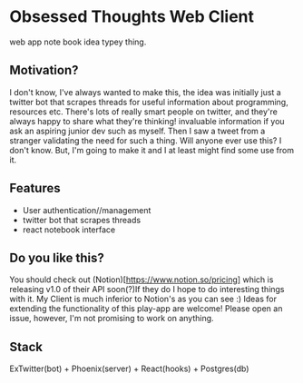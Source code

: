 # Obsessed Thoughts Web Client

web app note book idea typey thing.

## Motivation? 

I don't know, I've always wanted to make this, the idea was initially just a twitter bot that scrapes threads for useful information
about programming, resources etc. There's lots of really smart people on twitter, and they're always happy to share what they're thinking!
invaluable information if you ask an aspiring junior dev such as myself. Then I saw a tweet from a stranger validating the need for such a
thing. Will anyone ever use this? I don't know. But, I'm going to make it and I at least might find some use from it.

## Features
- User authentication//management
- twitter bot that scrapes threads
- react notebook interface

## Do you like this?

You should check out (Notion)[https://www.notion.so/pricing] which is releasing v1.0 of their API soon(?)If they do I hope to do interesting things with it. My Client is much inferior to Notion's as you can see :) Ideas for extending the functionality of this play-app are welcome! Please open an issue, however, I'm not promising to work on anything.

## Stack

ExTwitter(bot) + Phoenix(server) + React(hooks) + Postgres(db)
